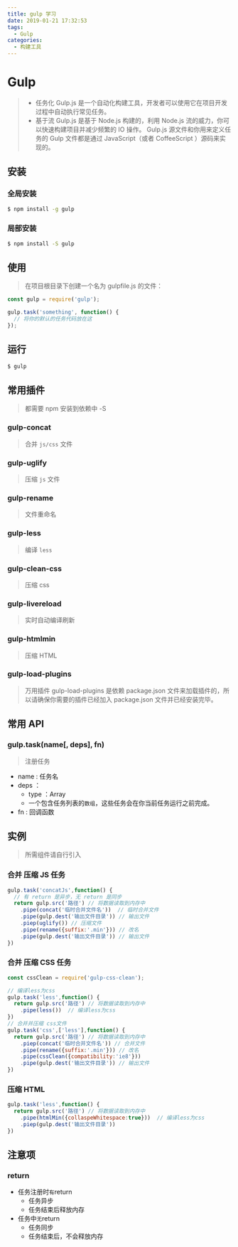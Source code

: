 ```yaml
---
title: gulp 学习
date: 2019-01-21 17:32:53
tags: 
  - Gulp
categories: 
  - 构建工具
---
```

# Gulp
> * 任务化
  Gulp.js 是一个自动化构建工具，开发者可以使用它在项目开发过程中自动执行常见任务。
> * 基于流
  Gulp.js 是基于 Node.js 构建的，利用 Node.js 流的威力，你可以快速构建项目并减少频繁的 IO 操作。
  Gulp.js 源文件和你用来定义任务的 Gulp 文件都是通过 JavaScript（或者 CoffeeScript ）源码来实现的。

## 安装  

### 全局安装
```bash
$ npm install -g gulp
```

### 局部安装
```bash
$ npm install -S gulp
```

## 使用
> 在项目根目录下创建一个名为 gulpfile.js 的文件：
```javascript
const gulp = require('gulp');

gulp.task('something', function() {
  // 将你的默认的任务代码放在这
});
```

## 运行
```bash
$ gulp
```

## 常用插件
> 都需要 npm 安装到依赖中 -S
### gulp-concat
> 合并 `js/css` 文件
### gulp-uglify
> 压缩 `js` 文件
### gulp-rename
> 文件重命名 
### gulp-less
>  编译 `less`
### gulp-clean-css 
> 压缩 css
### gulp-livereload
> 实时自动编译刷新
### gulp-htmlmin
> 压缩 HTML
### gulp-load-plugins
> 万用插件
> gulp-load-plugins 是依赖 package.json 文件来加载插件的，所以请确保你需要的插件已经加入 package.json 文件并已经安装完毕。

## 常用 API
### gulp.task(name[, deps], fn)
> 注册任务 
- name : 任务名
- deps ：
  - type ：Array
  - 一个包含任务列表的`数组`，这些任务会在你当前任务运行之前完成。
- fn : 回调函数


## 实例  
> 所需组件请自行引入
### 合并 压缩 JS 任务
```javascript
gulp.task('concatJs',function() {
  // 有 return 是异步，无 return 是同步
  return gulp.src('路径') // 将数据读取到内存中
    .pipe(concat('临时合并文件名'))  // 临时合并文件
    .pipe(gulp.dest('输出文件目录')) // 输出文件
    .piep(uglify()) // 压缩文件
    .pipe(rename({suffix:'.min'})) // 改名
    .pipe(gulp.dest('输出文件目录')) // 输出文件
})
```
### 合并 压缩 CSS 任务
```javascript
const cssClean = require('gulp-css-clean');

// 编译less为css
gulp.task('less',function() {
  return gulp.src('路径') // 将数据读取到内存中
    .pipe(less())  // 编译less为css
})
// 合并并压缩 css文件
gulp.task('css',['less'],function() {
  return gulp.src('路径') // 将数据读取到内存中
    .piep(concat('临时合并文件名')) // 合并文件
    .pipe(rename({suffix:'.min'})) // 改名
    .pipe(cssClean({compatibility:'ie8'}))
    .pipe(gulp.dest('输出文件目录')) // 输出文件
})
```
### 压缩 HTML
```javascript
gulp.task('less',function() {
  return gulp.src('路径') // 将数据读取到内存中
    .pipe(htmlMin({collaspeWhitespace:true}))  // 编译less为css
    .piep(gulp.dest('输出文件目录'))
})
```

## 注意项
### return
- 任务注册时`有`return
  - 任务异步
  - 任务结束后释放内存
- 任务中`无`return
  - 任务同步
  - 任务结束后，不会释放内存

